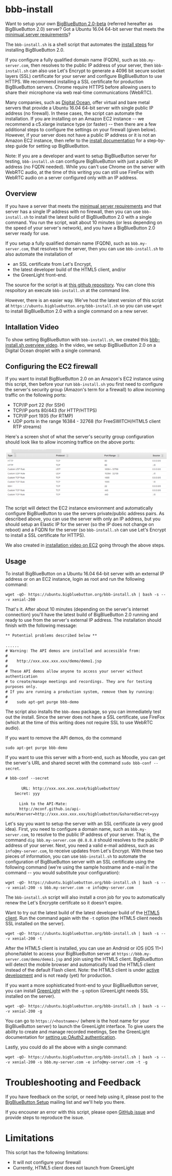 
# bbb-install 

Want to setup your own [BigBlueButton 2.0-beta](http://docs.bigbluebutton.org/2.0/20overview.html) (referred hereafter as BigBlueButton 2.0) server?  Got a Ubuntu 16.04 64-bit server that meets the [minimual server requirements](http://docs.bigbluebutton.org/install/install.html#minimum-server-requirements)?  

The `bbb-install.sh` is a shell script that automates the [install steps](http://docs.bigbluebutton.org/2.0/20install.html#step-by-step-install) for installing BigBlueButton 2.0.

If you configure a fully qualified domain name (FQDN), such as `bbb.my-server.com`, then resolves to the public IP address of your server, then `bbb-install.sh` can also use Let's Encrypt to generate a 4096 bit secure socket layers (SSL) certificate for your server and configure BigBlueButton to use HTTPS.  We recommend installing a SSL certificate for production BigBlueButton servers.  Chrome require HTTPS before allowing users to share their microphone via web real-time communications (WebRTC).

Many companies, such as [Digital Ocean](https://www.digitalocean.com/), offer virtual and bare metal servers that provide a Ubuntu 16.04 64-bit server with single public IP address (no firewall).  In these cases, the script can automate the installation.  If you are installing on an Amazon EC2 instance -- we recommend a c5.xlarge instance type (or faster) -- then there are a few additional steps to configure the settings on your firewall (given below).  However, if your server does not have a public IP address or it is not an Amazon EC2 instance, then refer to the [install documentation](http://docs.bigbluebutton.org/2.0/20install.html#step-by-step-install) for a step-by-step guide for setting up BigBlueButton.

Note: If you are a developer and want to setup BigBlueButton server for testing, `bbb-install.sh` can configure BigBlueButton with just a public IP address (no FQDN needed).   While you can't use Chrome on the server with WebRTC audio, at the time of this writing you can still use FireFox with WebRTC audio on a server configured only with an IP address.

## Overview

If you have a server that meets the [minimual server requirements](http://docs.bigbluebutton.org/install/install.html#minimum-server-requirements) and that server has a single IP address with no firewall, then you can use `bbb-install.sh` to install the latest build of BigBlueButton 2.0 with a single command.  You run the script, wait about 10 minutes (or less depending on the speed of your server's network), and you have a BigBlueButton 2.0 server ready for use.

If you setup a fully qualified domain name (FQDN), such as `bbb.my-server.com`, that resolves to the server, then you can use `bbb-install.sh` to also automate the installation of
  * an SSL certificate from Let's Encrypt, 
  * the latest developer build of the HTML5 client, and/or
  * the GreenLight front-end.

The source for the script is at [this github repository](https://github.com/bigbluebutton/bbb-install).  You can clone this respoitory an execute `bbb-install.sh` at the command line. 

However, there is an easier way.  We've host the latest version of this script at `https://ubuntu.bigbluebutton.org/bbb-install.sh` so you can use `wget` to install BigBlueButton 2.0 with a single command on a new server.

## Intallation Video

To show setting BigBlueButton with `bbb-install.sh`, we created this [bbb-install.sh overview video](https://youtu.be/D1iYEwxzk0M).  In the video, we setup BigBlueButton 2.0 on a Digital Ocean droplet with a single command.

## Configuring the EC2 firewall
If you want to install BigBlueButton 2.0 on an Amazon's EC2 instance using this script, then before your run `bbb-install.sh` you first need to configure the server's security group (Amazon's term for a firewall) to allow incoming traffic on the following ports:

  * TCP/IP port 22 (for SSH)
  * TCP/IP ports 80/443 (for HTTP/HTTPS)
  * TCP/IP port 1935 (for RTMP)
  * UDP ports in the range 16384 - 32768 (for FreeSWITCH/HTML5 client RTP streams)

Here's a screen shot of what the server's security group configuration should look like to allow incoming traffice on the above ports:

![Security Group](images/security-group.png?raw=true "Security Group")

The script will detect the EC2 instance environment and automatically configure BigBlueButton to use the servers private/public address pairs.  As described above, you can use the server with only an IP address, but you should setup an Elastic IP for the server (so the IP does not change on reboot) and a FQDN for the server (so `bbb-install.sh` can use Let's Encrypt to install a SSL certificate for HTTPS).

We also created in [installation video on EC2](https://youtu.be/-E9WIrH_yTs) going through the above steps.

## Usage

To install BigBlueButton on a Ubuntu 16.04 64-bit server with an external IP address or on an EC2 instance, login as root and run the following command:

~~~
wget -qO- https://ubuntu.bigbluebutton.org/bbb-install.sh | bash -s -- -v xenial-200 
~~~

That's it.  After about 10 minutes (depending on the server's internet connection) you'll have the latest build of BigBlueButton 2.0 running and ready to use from the server's external IP address.  The installation should finish with the following message:

~~~
** Potential problems described below **

......
# Warning: The API demos are installed and accessible from:
#
#    http://xxx.xxx.xxx.xxx/demo/demo1.jsp
#
# These API demos allow anyone to access your server without authentication
# to create/manage meetings and recordings. They are for testing purposes only.
# If you are running a production system, remove them by running:
#
#    sudo apt-get purge bbb-demo
~~~

The script also installs the `bbb-demo` package, so you can immediately test out the install.  Since the server does not have a SSL certificate, use FireFox (which at the time of this writing does not require SSL to use WebRTC audio).

If you want to remove the API demos, do the command

~~~
sudo apt-get purge bbb-demo
~~~

If you want to use this server with a front-end, such as Moodle, you can get the server's URL and shared secret with the command `sudo bbb-conf --secret`.

~~~
# bbb-conf --secret

       URL: http://xxx.xxx.xxx.xxx4/bigbluebutton/
    Secret: yyy

      Link to the API-Mate:
      http://mconf.github.io/api-mate/#server=http://xxx.xxx.xxx.xxx/bigbluebutton/&sharedSecret=yyy
~~~

Let's say you want to setup the server with an SSL certificate (a very good idea).  First, you need to configure a domain name, such as `bbb.my-server.com`, to resolve to the public IP address of your server.  That is, the command `dig bbb.my-server.com @8.8.8.8` should resolves to the public IP address of your server.  Next, you need a valid e-mail address, such as `info@my-server.com`, to receive updates from Let's Encrypt.  With these two pieces of information, you can use `bbb-install.sh` to automate the configuration of BigBlueButton server with an SSL certificate using the following command (we're using the sample hostname and e-mail in the command -- you would substitute your configuration):

~~~
wget -qO- https://ubuntu.bigbluebutton.org/bbb-install.sh | bash -s -- -v xenial-200 -s bbb.my-server.com -e info@my-server.com
~~~

The `bbb-install.sh` script will also install a cron job for you to automatically renew the Let's Encrypte certifcate so it doesn't expire. 

Want to try out the latest build of the latest developer build of the [HTML5 client](http://docs.bigbluebutton.org/html/html5-overview.html).  Run the command again with the `-t` option (the HTML5 client needs SSL installed on the server).

~~~
wget -qO- https://ubuntu.bigbluebutton.org/bbb-install.sh | bash -s -- -v xenial-200 -t
~~~

After the HTML5 client is installed, you can use an Android or iOS (iOS 11+) phone/tablet to access your BigBlueButton server at `https://bbb.my-server.com/demo/demo1.jsp` and join using the HTML5 client.  BigBlueButton will detect the mobile browser and automatically load the HTML5 client instead of the default Flash client.  Note: the HTML5 client is under [active development](http://docs.bigbluebutton.org/html/html5-overview.html) and is not ready (yet) for production.

If you want a more sophisticated front-end to your BigBlueButton server, you can install [GreenLight](http://docs.bigbluebutton.org/install/green-light.html) with the `-g` option (GreenLight needs SSL installed on the server).

~~~
wget -qO- https://ubuntu.bigbluebutton.org/bbb-install.sh | bash -s -- -v xenial-200 -g
~~~

You can go to `https://<hostname>/` (where <hostname> is the host name for your BigBlueButton server) to launch the GreenLight interface.  To give users the ability to create and manage recorded meetings, See the GreenLight documentation for [setting up OAuth2 authentication](http://docs.bigbluebutton.org/install/green-light.html#6-configure-oauth2-optional).

Lastly, you could do all the above with a single command:

~~~
wget -qO- https://ubuntu.bigbluebutton.org/bbb-install.sh | bash -s -- -v xenial-200 -s bbb.my-server.com -e info@my-server.com -t -g
~~~

# Troubleshooting and Feedback

If you have feedback on the script, or need help using it, please post to the [BigBlueButton Setup](https://bigbluebutton.org/support/community/) mailing list and we'll help you there.

If you encouner an error with this script, please open [GitHub issue](https://github.com/bigbluebutton/bbb-install/issues) and provide steps to reproduce the issue.


# Limitations

This script has the following limitations:

  * It will not configure your firewall 
  * Currently, HTML5 client does not launch from GreenLight

